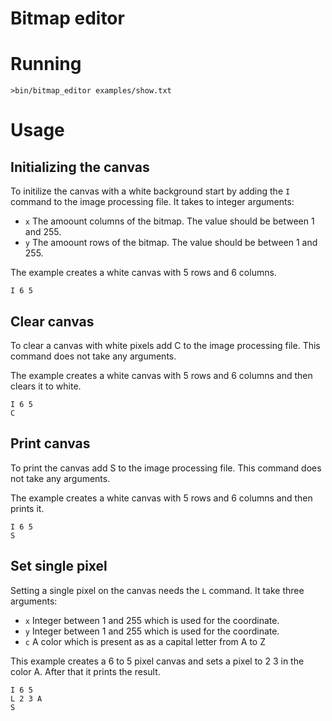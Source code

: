# Bitmap editor


# Running

`>bin/bitmap_editor examples/show.txt`

# Usage

## Initializing the canvas

To initilize the canvas with a white background start by adding the `I`
command to the image processing file. It takes to integer arguments:

   * `x` The amoount columns of the bitmap. The value should be between 1 and 255.
   * `y` The amoount rows of the bitmap. The value should be between 1 and 255.

The example creates a white canvas with 5 rows and 6 columns.
```
I 6 5
```

## Clear canvas

To clear a canvas with white pixels add C to the image processing file. This command
does not take any arguments.

The example creates a white canvas with 5 rows and 6 columns and then
clears it to white.
```
I 6 5
C
```

## Print canvas

To print the canvas add S to the image processing file. This command does not
take any arguments.

The example creates a white canvas with 5 rows and 6 columns and then
prints it.
```
I 6 5
S
```

## Set single pixel

Setting a single pixel on the canvas needs the `L` command. It take three
arguments:

   * `x` Integer between 1 and 255 which is used for the coordinate.
   * `y` Integer between 1 and 255 which is used for the coordinate.
   * `c` A color which is present as as a capital letter from A to Z

This example creates a 6 to 5 pixel canvas and sets a pixel to 2 3 in the color A.
After that it prints the result.
```
I 6 5
L 2 3 A
S
```
